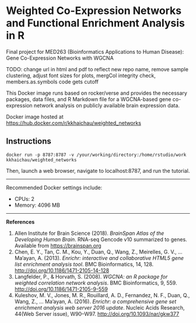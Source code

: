 # Weighted Co-Expression Networks and Functional Enrichment Analysis in R
Final project for MED263 (Bioinformatics Applications to Human Disease): Gene Co-Expression Networks with WGCNA

TODO: change url in html and pdf to reflect new repo name, remove sample clustering, adjust font sizes for plots, mergCol integrity check, members.as.symbols code gets cutoff

This Docker image runs based on rocker/verse and provides the necessary 
packages, data files, and R Markdown file for a WGCNA-based gene co-expression 
network analysis on publicly available brain expression data.  

Docker image hosted at https://hub.docker.com/r/kkhaichau/weighted_networks

## Instructions
```shell
docker run -p 8787:8787 -v /your/working/directory:/home/rstudio/work kkhaichau/weighted_networks
```
Then, launch a web browser, navigate to localhost:8787, and run the tutorial.  

---
Recommended Docker settings include:
* CPUs: 2
* Memory: 4096 MB

---
**References**
1.  Allen Institute for Brain Science (2018). *BrainSpan Atlas of the Developing Human Brain*. RNA-seq Gencode v10 summarized to genes. Available from https://brainspan.org
2.  Chen, E. Y., Tan, C. M., Kou, Y., Duan, Q., Wang, Z., Meirelles, G. V., … Ma’ayan, A. (2013). *Enrichr: interactive and collaborative HTML5 gene list enrichment analysis tool*. BMC Bioinformatics, 14, 128. http://doi.org/10.1186/1471-2105-14-128
3.  Langfelder, P., & Horvath, S. (2008). *WGCNA: an R package for weighted correlation network analysis*. BMC Bioinformatics, 9, 559. http://doi.org/10.1186/1471-2105-9-559
4.  Kuleshov, M. V., Jones, M. R., Rouillard, A. D., Fernandez, N. F., Duan, Q., Wang, Z., … Ma’ayan, A. (2016). *Enrichr: a comprehensive gene set enrichment analysis web server 2016 update*. Nucleic Acids Research, 44(Web Server issue), W90–W97. http://doi.org/10.1093/nar/gkw377
